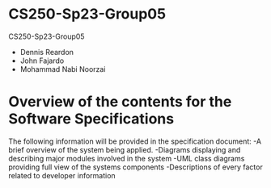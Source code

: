# CS250-Sp23-Group05
CS250-Sp23-Group05

- Dennis Reardon
- John Fajardo
- Mohammad Nabi Noorzai

# Overview of the contents for the Software Specifications

The following information will be provided in the specification document:
-A brief overview of the system being applied.
-Diagrams displaying and describing major modules involved in the system
-UML class diagrams providing full view of the systems components
-Descriptions of every factor related to developer information
